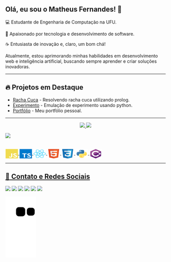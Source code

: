 ## Olá, eu sou o Matheus Fernandes! 👋

💻 Estudante de Engenharia de Computação na UFU.

🚀 Apaixonado por tecnologia e desenvolvimento de software.

☕ Entusiasta de inovação e, claro, um bom chá!

Atualmente, estou aprimorando minhas habilidades em desenvolvimento web e inteligência artificial, buscando sempre aprender e criar soluções inovadoras.

---

## 🔥 Projetos em Destaque

- [Racha Cuca](https://github.com/ChaMatteCoder/racha-cuca-12121ECP002) - Resolvendo racha cuca utilizando prolog.
- [Experimento](https://github.com/ChaMatteCoder/ExperimentoFisica) - Emulação de experimento usando python.
- [Portfólio](https://github.com/ChaMatteCoder/portfolio) - Meu portfólio pessoal.

---

<div align="center">
  <a href="https://github.com/ChaMatteCoder">
  <img height="180em" src="https://github-readme-stats.vercel.app/api?username=ChaMatteCoder&show_icons=true&theme=dark&include_all_commits=true&count_private=true"/>
  <img height="180em" src="https://github-readme-stats.vercel.app/api/top-langs/?username=ChaMatteCoder&layout=compact&langs_count=7&theme=dark"/>
</div>

![](https://komarev.com/ghpvc/?username=ChaMatteCoder&color=blue)

<div style="display: inline_block"><br>
  <img align="center" alt="Js" height="30" width="40" src="https://raw.githubusercontent.com/devicons/devicon/master/icons/javascript/javascript-plain.svg">
  <img align="center" alt="Ts" height="30" width="40" src="https://raw.githubusercontent.com/devicons/devicon/master/icons/typescript/typescript-plain.svg">
  <img align="center" alt="React" height="30" width="40" src="https://raw.githubusercontent.com/devicons/devicon/master/icons/react/react-original.svg">
  <img align="center" alt="HTML" height="30" width="40" src="https://raw.githubusercontent.com/devicons/devicon/master/icons/html5/html5-original.svg">
  <img align="center" alt="CSS" height="30" width="40" src="https://raw.githubusercontent.com/devicons/devicon/master/icons/css3/css3-original.svg">
  <img align="center" alt="Python" height="30" width="40" src="https://raw.githubusercontent.com/devicons/devicon/master/icons/python/python-original.svg">
  <img align="center" alt="Csharp" height="30" width="40" src="https://raw.githubusercontent.com/devicons/devicon/master/icons/csharp/csharp-original.svg">
</div>

---

## 👤 Contato e Redes Sociais

<div> 
  <a href="https://www.youtube.com/@chamatte4967/featured" target="_blank"><img src="https://img.shields.io/badge/YouTube-FF0000?style=for-the-badge&logo=youtube&logoColor=white" target="_blank"></a>
  <a href="https://www.instagram.com/cha_matheus/" target="_blank"><img src="https://img.shields.io/badge/-Instagram-%23E4405F?style=for-the-badge&logo=instagram&logoColor=white" target="_blank"></a>
  <a href="https://www.twitch.tv/chamattes" target="_blank"><img src="https://img.shields.io/badge/Twitch-9146FF?style=for-the-badge&logo=twitch&logoColor=white" target="_blank"></a>
  <a href="https://discord.gg/380119778238529540" target="_blank"><img src="https://img.shields.io/badge/Discord-7289DA?style=for-the-badge&logo=discord&logoColor=white" target="_blank"></a> 
  <a href="mailto:matffernandes@gmail.com"><img src="https://img.shields.io/badge/-Gmail-%23333?style=for-the-badge&logo=gmail&logoColor=white" target="_blank"></a>
  <a href="https://www.linkedin.com/in/matheus-fernandes-chámatte-2719a9239/" target="_blank"><img src="https://img.shields.io/badge/-LinkedIn-%230077B5?style=for-the-badge&logo=linkedin&logoColor=white" target="_blank"></a> 
</div>

![Snake animation](https://github.com/rafaballerini/rafaballerini/blob/output/github-contribution-grid-snake.svg)

